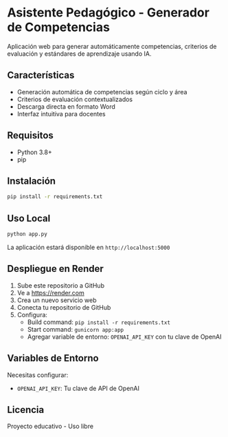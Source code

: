 # Asistente Pedagógico - Generador de Competencias

Aplicación web para generar automáticamente competencias, criterios de evaluación y estándares de aprendizaje usando IA.

## Características

- Generación automática de competencias según ciclo y área
- Criterios de evaluación contextualizados
- Descarga directa en formato Word
- Interfaz intuitiva para docentes

## Requisitos

- Python 3.8+
- pip

## Instalación

```bash
pip install -r requirements.txt
```

## Uso Local

```bash
python app.py
```

La aplicación estará disponible en `http://localhost:5000`

## Despliegue en Render

1. Sube este repositorio a GitHub
2. Ve a https://render.com
3. Crea un nuevo servicio web
4. Conecta tu repositorio de GitHub
5. Configura:
   - Build command: `pip install -r requirements.txt`
   - Start command: `gunicorn app:app`
   - Agregar variable de entorno: `OPENAI_API_KEY` con tu clave de OpenAI

## Variables de Entorno

Necesitas configurar:
- `OPENAI_API_KEY`: Tu clave de API de OpenAI

## Licencia

Proyecto educativo - Uso libre
